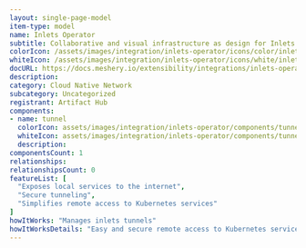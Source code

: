 ```yaml
---
layout: single-page-model
item-type: model
name: Inlets Operator
subtitle: Collaborative and visual infrastructure as design for Inlets Operator
colorIcon: /assets/images/integration/inlets-operator/icons/color/inlets-operator-color.svg
whiteIcon: /assets/images/integration/inlets-operator/icons/white/inlets-operator-white.svg
docURL: https://docs.meshery.io/extensibility/integrations/inlets-operator
description: 
category: Cloud Native Network
subcategory: Uncategorized
registrant: Artifact Hub
components: 
- name: tunnel
  colorIcon: assets/images/integration/inlets-operator/components/tunnel/icons/color/tunnel-color.svg
  whiteIcon: assets/images/integration/inlets-operator/components/tunnel/icons/white/tunnel-white.svg
  description: 
componentsCount: 1
relationships: 
relationshipsCount: 0
featureList: [
  "Exposes local services to the internet",
  "Secure tunneling",
  "Simplifies remote access to Kubernetes services"
]
howItWorks: "Manages inlets tunnels"
howItWorksDetails: "Easy and secure remote access to Kubernetes services"
---
```


